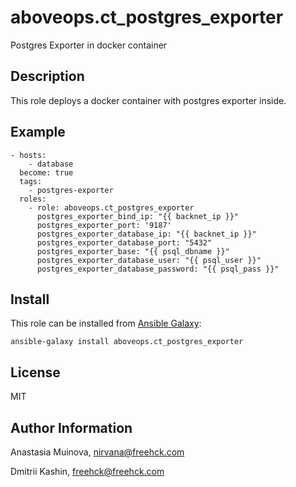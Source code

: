 aboveops.ct_postgres_exporter
=========

Postgres Exporter in docker container

Description
-----------

This role deploys a docker container with postgres exporter inside.

Example
-------

    - hosts:
        - database
      become: true
      tags:
        - postgres-exporter
      roles:
        - role: aboveops.ct_postgres_exporter
          postgres_exporter_bind_ip: "{{ backnet_ip }}"
          postgres_exporter_port: '9187'
          postgres_exporter_database_ip: "{{ backnet_ip }}"
          postgres_exporter_database_port: "5432"
          postgres_exporter_base: "{{ psql_dbname }}"
          postgres_exporter_database_user: "{{ psql_user }}"
          postgres_exporter_database_password: "{{ psql_pass }}"

Install
-------

This role can be installed from [Ansible Galaxy](https://galaxy.ansible.com/):

`ansible-galaxy install aboveops.ct_postgres_exporter`

License
-------

MIT

Author Information
------------------

Anastasia Muinova, <nirvana@freehck.com>

Dmitrii Kashin, <freehck@freehck.com>
